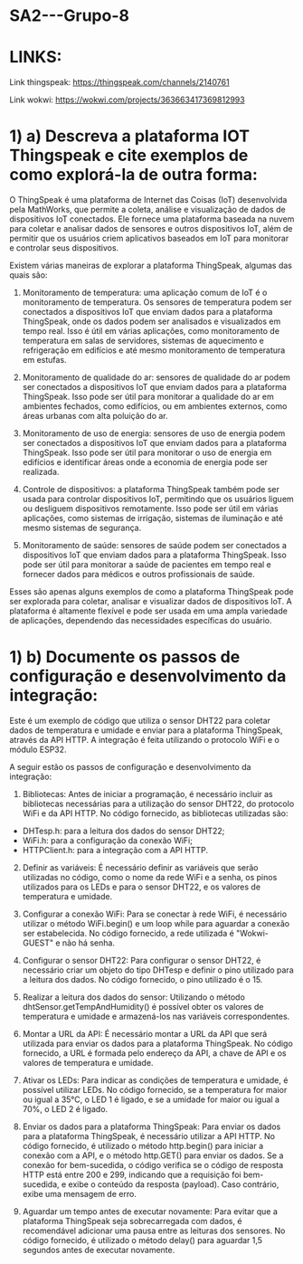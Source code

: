 # SA2---Grupo-8

# LINKS: 

Link thingspeak: https://thingspeak.com/channels/2140761

Link wokwi: https://wokwi.com/projects/363663417369812993

# 1) a) Descreva a plataforma IOT Thingspeak e cite exemplos de como explorá-la de outra forma:

O ThingSpeak é uma plataforma de Internet das Coisas (IoT) desenvolvida pela MathWorks, que permite a coleta, análise e visualização de dados de dispositivos IoT conectados. Ele fornece uma plataforma baseada na nuvem para coletar e analisar dados de sensores e outros dispositivos IoT, além de permitir que os usuários criem aplicativos baseados em IoT para monitorar e controlar seus dispositivos.

Existem várias maneiras de explorar a plataforma ThingSpeak, algumas das quais são:

1. Monitoramento de temperatura: uma aplicação comum de IoT é o monitoramento de temperatura. Os sensores de temperatura podem ser conectados a dispositivos IoT que enviam dados para a plataforma ThingSpeak, onde os dados podem ser analisados e visualizados em tempo real. Isso é útil em várias aplicações, como monitoramento de temperatura em salas de servidores, sistemas de aquecimento e refrigeração em edifícios e até mesmo monitoramento de temperatura em estufas.

2. Monitoramento de qualidade do ar: sensores de qualidade do ar podem ser conectados a dispositivos IoT que enviam dados para a plataforma ThingSpeak. Isso pode ser útil para monitorar a qualidade do ar em ambientes fechados, como edifícios, ou em ambientes externos, como áreas urbanas com alta poluição do ar.

3. Monitoramento de uso de energia: sensores de uso de energia podem ser conectados a dispositivos IoT que enviam dados para a plataforma ThingSpeak. Isso pode ser útil para monitorar o uso de energia em edifícios e identificar áreas onde a economia de energia pode ser realizada.

4. Controle de dispositivos: a plataforma ThingSpeak também pode ser usada para controlar dispositivos IoT, permitindo que os usuários liguem ou desliguem dispositivos remotamente. Isso pode ser útil em várias aplicações, como sistemas de irrigação, sistemas de iluminação e até mesmo sistemas de segurança.

5. Monitoramento de saúde: sensores de saúde podem ser conectados a dispositivos IoT que enviam dados para a plataforma ThingSpeak. Isso pode ser útil para monitorar a saúde de pacientes em tempo real e fornecer dados para médicos e outros profissionais de saúde.

Esses são apenas alguns exemplos de como a plataforma ThingSpeak pode ser explorada para coletar, analisar e visualizar dados de dispositivos IoT. A plataforma é altamente flexível e pode ser usada em uma ampla variedade de aplicações, dependendo das necessidades específicas do usuário.

# 1) b) Documente os passos de configuração e desenvolvimento da integração:

Este é um exemplo de código que utiliza o sensor DHT22 para coletar dados de temperatura e umidade e enviar para a plataforma ThingSpeak, através da API HTTP. A integração é feita utilizando o protocolo WiFi e o módulo ESP32.

A seguir estão os passos de configuração e desenvolvimento da integração:

1. Bibliotecas:
Antes de iniciar a programação, é necessário incluir as bibliotecas necessárias para a utilização do sensor DHT22, do protocolo WiFi e da API HTTP. No código fornecido, as bibliotecas utilizadas são:

- DHTesp.h: para a leitura dos dados do sensor DHT22;
- WiFi.h: para a configuração da conexão WiFi;
- HTTPClient.h: para a integração com a API HTTP.

2. Definir as variáveis:
É necessário definir as variáveis que serão utilizadas no código, como o nome da rede WiFi e a senha, os pinos utilizados para os LEDs e para o sensor DHT22, e os valores de temperatura e umidade.

3. Configurar a conexão WiFi:
Para se conectar à rede WiFi, é necessário utilizar o método WiFi.begin() e um loop while para aguardar a conexão ser estabelecida. No código fornecido, a rede utilizada é "Wokwi-GUEST" e não há senha.

4. Configurar o sensor DHT22:
Para configurar o sensor DHT22, é necessário criar um objeto do tipo DHTesp e definir o pino utilizado para a leitura dos dados. No código fornecido, o pino utilizado é o 15.

5. Realizar a leitura dos dados do sensor:
Utilizando o método dhtSensor.getTempAndHumidity() é possível obter os valores de temperatura e umidade e armazená-los nas variáveis correspondentes.

6. Montar a URL da API:
É necessário montar a URL da API que será utilizada para enviar os dados para a plataforma ThingSpeak. No código fornecido, a URL é formada pelo endereço da API, a chave de API e os valores de temperatura e umidade.

7. Ativar os LEDs:
Para indicar as condições de temperatura e umidade, é possível utilizar LEDs. No código fornecido, se a temperatura for maior ou igual a 35°C, o LED 1 é ligado, e se a umidade for maior ou igual a 70%, o LED 2 é ligado.

8. Enviar os dados para a plataforma ThingSpeak:
Para enviar os dados para a plataforma ThingSpeak, é necessário utilizar a API HTTP. No código fornecido, é utilizado o método http.begin() para iniciar a conexão com a API, e o método http.GET() para enviar os dados. Se a conexão for bem-sucedida, o código verifica se o código de resposta HTTP está entre 200 e 299, indicando que a requisição foi bem-sucedida, e exibe o conteúdo da resposta (payload). Caso contrário, exibe uma mensagem de erro.

9. Aguardar um tempo antes de executar novamente:
Para evitar que a plataforma ThingSpeak seja sobrecarregada com dados, é recomendável adicionar uma pausa entre as leituras dos sensores. No código fornecido, é utilizado o método delay() para aguardar 1,5 segundos antes de executar novamente.
